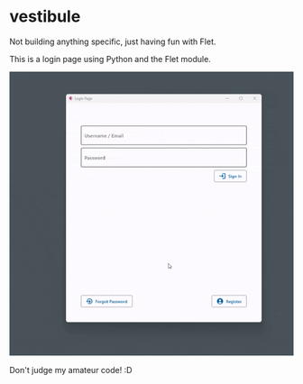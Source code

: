 # vestibule

Not building anything specific, just having fun with Flet.

This is a login page using Python and the Flet module.

![Alt Text](/Flet_Login_Page.gif)

Don't judge my amateur code! :D

